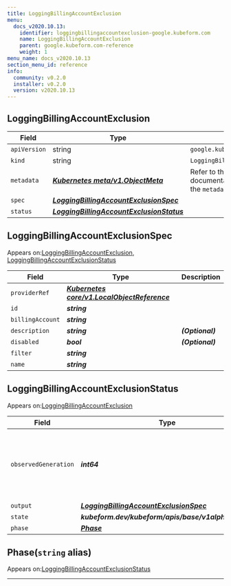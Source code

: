 ```yaml
---
title: LoggingBillingAccountExclusion
menu:
  docs_v2020.10.13:
    identifier: loggingbillingaccountexclusion-google.kubeform.com
    name: LoggingBillingAccountExclusion
    parent: google.kubeform.com-reference
    weight: 1
menu_name: docs_v2020.10.13
section_menu_id: reference
info:
  community: v0.2.0
  installer: v0.2.0
  version: v2020.10.13
---
```


## LoggingBillingAccountExclusion
| Field | Type | Description |
| ------ | ----- | ----------- |
| `apiVersion` | string | `google.kubeform.com/v1alpha1` |
|    `kind` | string | `LoggingBillingAccountExclusion` |
| `metadata` | ***[Kubernetes meta/v1.ObjectMeta](https://kubernetes.io/docs/reference/generated/kubernetes-api/v1.13/#objectmeta-v1-meta)***|Refer to the Kubernetes API documentation for the fields of the `metadata` field.|
| `spec` | ***[LoggingBillingAccountExclusionSpec](#loggingbillingaccountexclusionspec)***||
| `status` | ***[LoggingBillingAccountExclusionStatus](#loggingbillingaccountexclusionstatus)***||
## LoggingBillingAccountExclusionSpec

Appears on:[LoggingBillingAccountExclusion](#loggingbillingaccountexclusion), [LoggingBillingAccountExclusionStatus](#loggingbillingaccountexclusionstatus)

| Field | Type | Description |
| ------ | ----- | ----------- |
| `providerRef` | ***[Kubernetes core/v1.LocalObjectReference](https://kubernetes.io/docs/reference/generated/kubernetes-api/v1.13/#localobjectreference-v1-core)***||
| `id` | ***string***||
| `billingAccount` | ***string***||
| `description` | ***string***| ***(Optional)*** |
| `disabled` | ***bool***| ***(Optional)*** |
| `filter` | ***string***||
| `name` | ***string***||
## LoggingBillingAccountExclusionStatus

Appears on:[LoggingBillingAccountExclusion](#loggingbillingaccountexclusion)

| Field | Type | Description |
| ------ | ----- | ----------- |
| `observedGeneration` | ***int64***| ***(Optional)*** Resource generation, which is updated on mutation by the API Server.|
| `output` | ***[LoggingBillingAccountExclusionSpec](#loggingbillingaccountexclusionspec)***| ***(Optional)*** |
| `state` | ***kubeform.dev/kubeform/apis/base/v1alpha1.State***| ***(Optional)*** |
| `phase` | ***[Phase](#phase)***| ***(Optional)*** |
## Phase(`string` alias)

Appears on:[LoggingBillingAccountExclusionStatus](#loggingbillingaccountexclusionstatus)

---
